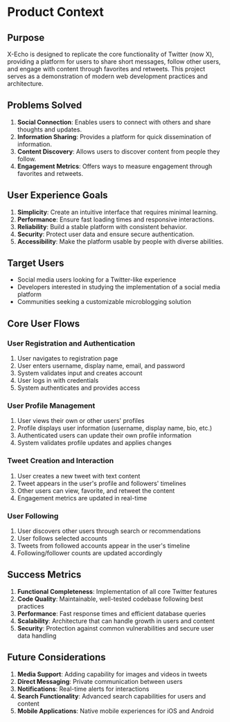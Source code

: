 # Product Context

## Purpose
X-Echo is designed to replicate the core functionality of Twitter (now X), providing a platform for users to share short messages, follow other users, and engage with content through favorites and retweets. This project serves as a demonstration of modern web development practices and architecture.

## Problems Solved
1. **Social Connection**: Enables users to connect with others and share thoughts and updates.
2. **Information Sharing**: Provides a platform for quick dissemination of information.
3. **Content Discovery**: Allows users to discover content from people they follow.
4. **Engagement Metrics**: Offers ways to measure engagement through favorites and retweets.

## User Experience Goals
1. **Simplicity**: Create an intuitive interface that requires minimal learning.
2. **Performance**: Ensure fast loading times and responsive interactions.
3. **Reliability**: Build a stable platform with consistent behavior.
4. **Security**: Protect user data and ensure secure authentication.
5. **Accessibility**: Make the platform usable by people with diverse abilities.

## Target Users
- Social media users looking for a Twitter-like experience
- Developers interested in studying the implementation of a social media platform
- Communities seeking a customizable microblogging solution

## Core User Flows

### User Registration and Authentication
1. User navigates to registration page
2. User enters username, display name, email, and password
3. System validates input and creates account
4. User logs in with credentials
5. System authenticates and provides access

### User Profile Management
1. User views their own or other users' profiles
2. Profile displays user information (username, display name, bio, etc.)
3. Authenticated users can update their own profile information
4. System validates profile updates and applies changes

### Tweet Creation and Interaction
1. User creates a new tweet with text content
2. Tweet appears in the user's profile and followers' timelines
3. Other users can view, favorite, and retweet the content
4. Engagement metrics are updated in real-time

### User Following
1. User discovers other users through search or recommendations
2. User follows selected accounts
3. Tweets from followed accounts appear in the user's timeline
4. Following/follower counts are updated accordingly

## Success Metrics
1. **Functional Completeness**: Implementation of all core Twitter features
2. **Code Quality**: Maintainable, well-tested codebase following best practices
3. **Performance**: Fast response times and efficient database queries
4. **Scalability**: Architecture that can handle growth in users and content
5. **Security**: Protection against common vulnerabilities and secure user data handling

## Future Considerations
1. **Media Support**: Adding capability for images and videos in tweets
2. **Direct Messaging**: Private communication between users
3. **Notifications**: Real-time alerts for interactions
4. **Search Functionality**: Advanced search capabilities for users and content
5. **Mobile Applications**: Native mobile experiences for iOS and Android
